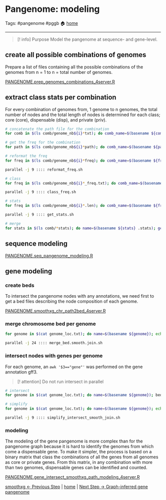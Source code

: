 # Pangenome: modeling
Tags: #pangenome #pggb
🏠 [home](README.md)
***
> [! info] Purpose
> Model the pangenome at sequence- and gene-level.

## create all possible combinations of genomes

Prepare a list of files containing all the possible combinations of the genomes from n = 1 to n = total number of genomes.

[PANGENOME.prep_genomes_combinations_4server.R](scripts/PANGENOME.prep_genomes_combinations_4server.R)

## extract class stats per combination

For every combination of genomes from, 1 genome to n genomes, the total number of nodes and the total length of nodes is determined for each class; core (core), dispensable (disp), and private (priv).

```bash
# concatenate the path file for the combination
for comb in $(ls comb/genome_nb${i}*txt); do comb_name=$(basename ${comb} .txt); cat ${comb} | while read line; do cat vg/${line}.thru.all.on.all.wfmash_s10000p85n1.chr*.seqwish_k49.smooth.join.path; done > comb/${comb_name}.path; done

# get the freq for the combination
for path in $(ls comb/genome_nb${i}*path); do comb_name=$(basename ${path} .path); sort ${path} | uniq -c > comb/${comb_name}.freq; done

# reformat the freq
for freq in $(ls comb/genome_nb${i}*freq); do comb_name=$(basename ${freq} .freq); echo "paste <(sed 's:s.*\$::g' ${freq} | sed 's: ::g') <(sed 's:^.*s:s:g' ${freq} | sed 's: ::g') > comb/${comb_name}_freq.txt"; done > reformat_freq.sh

parallel -j 9 :::: reformat_freq.sh

# class
for freq in $(ls comb/genome_nb${i}*_freq.txt); do comb_name=$(basename ${freq} _freq.txt); echo "grep -wFf <(awk '\$1==1' ${freq} | cut -f 2) fasta/all.on.all.wfmash_s10000p85n1.seqwish_k49.smooth.join.fasta.len > comb/${comb_name}.priv.len; grep -wFf <(awk -v "i=$i" '\$1>1 && \$1<i' ${freq} | cut -f 2) fasta/all.on.all.wfmash_s10000p85n1.seqwish_k49.smooth.join.fasta.len > comb/${comb_name}.disp.len; grep -wFf <(awk -v "i=$i" '\$1==i' ${freq} | cut -f 2) fasta/all.on.all.wfmash_s10000p85n1.seqwish_k49.smooth.join.fasta.len > comb/${comb_name}.core.len"; done > class_freq.sh

parallel -j 9 :::: class_freq.sh

# stats
for freq in $(ls comb/genome_nb${i}*.len); do comb_name=$(basename ${freq} .len); echo "paste <(wc -l ${freq} | cut -f 1 -d ' ') <(awk '{s+=\$2}END{print s}' ${freq}) > comb/${comb_name}.stats"; done > get_stats.sh

parallel -j 9 :::: get_stats.sh

# merge
for stats in $(ls comb/*stats); do name=$(basename ${stats} .stats); genome_nb=$(echo ${name} | sed 's:genome_nb::g' | sed 's:\..*$::g'); comb=$(echo ${name} | sed 's:^.*comb::g' | sed 's:\..*$::g'); type=$(echo ${name} | sed 's:^.*\.::g'); n=$(cat ${stats} | cut -f 1); len=$(cat ${stats} | cut -f 2); echo -e "${genome_nb}\t${comb}\t${type}\t${n}\t${len}"; done > comb/all_stats.txt
```

## sequence modeling

[PANGENOME.seq_pangenome_modeling.R](scripts/PANGENOME.seq_pangenome_modeling.R)

## gene modeling
### create beds

To intersect the pangenome nodes with any annotations, we need first to get a bed files describing the node composition of each genome.

[PANGENOME.smoothxg_chr_path2bed_4server.R](scripts/PANGENOME.smoothxg_chr_path2bed_4server.R)

### merge chromosome bed per genome

```bash
for genome in $(cat genome_loc.txt); do name=$(basename ${genome}); echo "cat vg/${name}.hap*.chr*thru.all.on.all.wfmash_s10000p85n1.chr*.seqwish_k49.smooth.join.bed > vg/${name}.thru.all.on.all.wfmash_s10000p85n1.seqwish_k49.smooth.join.bed"; done > merge_bed.smooth.join.sh

parallel -j 24 :::: merge_bed.smooth.join.sh
```

### intersect nodes with genes per genome

For each genome, an `awk '$3=="gene"'` was performed on the gene annotation gff3.

> [! attention]
> Do not run intersect in parallel

```bash
# intersect
for genome in $(cat genome_loc.txt); do name=$(basename ${genome}); bedtools intersect -wo -a assembly/${name}.gene.gff3 -b vg/${name}.thru.all.on.all.wfmash_s10000p85n1.seqwish_k49.smooth.join.bed > intersect/${name}.thru.all.on.all.wfmash_s10000p85n1.seqwish_k49.smooth.join.intersect_gene.txt; done

# simplify
for genome in $(cat genome_loc.txt); do name=$(basename ${genome}); echo "awk 'BEGIN{FS=\"\t\";OFS=\"\t\"} {gsub(/;Name.*\$/, \"\", \$9); gsub(/;Description.*\$/, \"\", \$9); gsub(/ID=/, \"\", \$9); print \$9,\$13,\$16}' intersect/${name}.thru.all.on.all.wfmash_s10000p85n1.seqwish_k49.smooth.join.intersect_gene.txt > intersect/${name}.thru.all.on.all.wfmash_s10000p85n1.seqwish_k49.smooth.join.intersect_gene_ez.txt"; done > simplify_intersect_smooth_join.sh

parallel -j 9 :::: simplify_intersect_smooth_join.sh
```


### modeling

The modeling of the gene pangenome is more complex than for the pangenome graph because it is hard to identify the genomes from which come a dispensable gene. To make it simpler, the process is based on a binary matrix that class the combinations of all the genes from all genomes as core or private genes. From this matrix, in any combination with more than two genomes, dispensable genes can be identified and counted.

[PANGENOME.gene_intersect_smoothxg_path_modeling_4server.R](scripts/PANGENOME.gene_intersect_smoothxg_path_modeling_4server.R)

[smoothxg <- Previous Step](0.04_PGGB_smoothxg.md) | [home](README.md) | [Next Step -> Graph-inferred gene pangenome](0.06_gene_pangenome.md)

